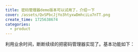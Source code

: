 ```yaml
---
title: 密码管理器demo版本可以试用了，介绍一下
cover: /assets/QvSPbcJjYo3htyxwDmhciLu7nTT.png
create_time: 1725638674
categories:
  - product
---
```



利用业余时间，断断续续的把密码管理器实现了。基本功能如下：

